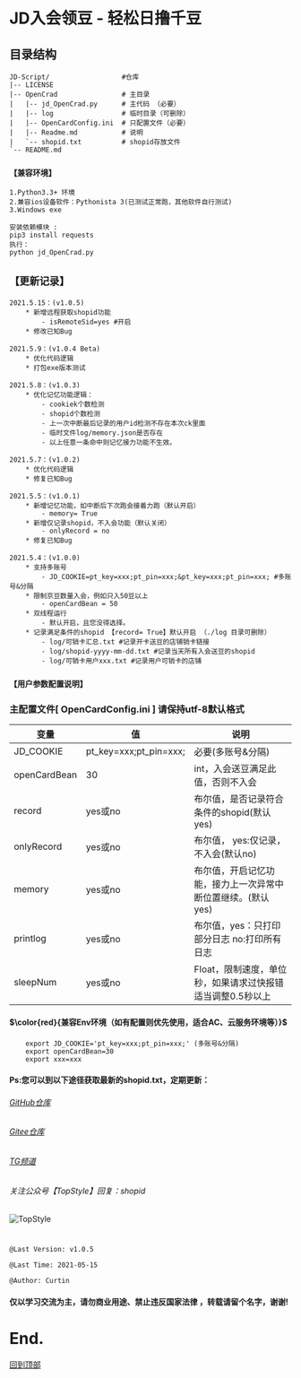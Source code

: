 
# JD入会领豆 - 轻松日撸千豆
##  目录结构
    JD-Script/                  #仓库
    |-- LICENSE
    |-- OpenCrad                # 主目录
    |   |-- jd_OpenCrad.py      # 主代码 （必要）
    |   |-- log                 # 临时目录（可删除）
    |   |-- OpenCardConfig.ini  # 只配置文件（必要）
    |   |-- Readme.md           # 说明
    |   `-- shopid.txt          # shopid存放文件
    `-- README.md

### `【兼容环境】`
    1.Python3.3+ 环境
    2.兼容ios设备软件：Pythonista 3(已测试正常跑，其他软件自行测试)   
    3.Windows exe 

    安装依赖模块 :
    pip3 install requests
    执行：
    python jd_OpenCrad.py
## `【更新记录】`
    2021.5.15：(v1.0.5)
        * 新增远程获取shopid功能
            - isRemoteSid=yes #开启
        * 修改已知Bug
    
    2021.5.9：(v1.0.4 Beta)
        * 优化代码逻辑
        * 打包exe版本测试
    
    2021.5.8：(v1.0.3)
        * 优化记忆功能逻辑：
            - cookiek个数检测
            - shopid个数检测
            - 上一次中断最后记录的用户id检测不存在本次ck里面
            - 临时文件log/memory.json是否存在
            - 以上任意一条命中则记忆接力功能不生效。

    2021.5.7：(v1.0.2)
        * 优化代码逻辑
        * 修复已知Bug

    2021.5.5：(v1.0.1)
        * 新增记忆功能，如中断后下次跑会接着力跑（默认开启）
            - memory= True
        * 新增仅记录shopid，不入会功能（默认关闭）
            - onlyRecord = no
        * 修复已知Bug

    2021.5.4：(v1.0.0)
        * 支持多账号
            - JD_COOKIE=pt_key=xxx;pt_pin=xxx;&pt_key=xxx;pt_pin=xxx; #多账号&分隔
        * 限制京豆数量入会，例如只入50豆以上
            - openCardBean = 50
        * 双线程运行
            - 默认开启，且您没得选择。
        * 记录满足条件的shopid 【record= True】默认开启 （./log 目录可删除）
            - log/可销卡汇总.txt #记录开卡送豆的店铺销卡链接
            - log/shopid-yyyy-mm-dd.txt #记录当天所有入会送豆的shopid
            - log/可销卡用户xxx.txt #记录用户可销卡的店铺

### `【用户参数配置说明】`
### 主配置文件[ OpenCardConfig.ini ] 请保持utf-8默认格式

 变量  | 值  | 说明
 ---- | ----- | ------  
 JD_COOKIE  | pt_key=xxx;pt_pin=xxx;  | 必要(多账号&分隔) 
 openCardBean  | 30 | int，入会送豆满足此值，否则不入会 
 record    | yes或no | 布尔值，是否记录符合条件的shopid(默认yes) 
 onlyRecord  | yes或no |布尔值， yes:仅记录，不入会(默认no) 
 memory  | yes或no | 布尔值，开启记忆功能，接力上一次异常中断位置继续。(默认yes) 
 printlog  | yes或no | 布尔值，yes：只打印部分日志 no:打印所有日志 
 sleepNum  | yes或no | Float，限制速度，单位秒，如果请求过快报错适当调整0.5秒以上 
#### $\color{red}{兼容Env环境（如有配置则优先使用，适合AC、云服务环境等）}$    
        export JD_COOKIE='pt_key=xxx;pt_pin=xxx;' (多账号&分隔)
        export openCardBean=30
        export xxx=xxx

#### Ps:您可以到以下途径获取最新的shopid.txt，定期更新：

###### [GitHub仓库](https://github.com/curtinlv/JD-Script) 
###### [Gitee仓库](https://gitee.com/curtinlv/JD-Script)
###### [TG频道](https://t.me/TopStyle2021)
###### 关注公众号【TopStyle】回复：shopid
![TopStyle](https://gitee.com/curtinlv/img/raw/master/gzhcode.jpg)
# 
    @Last Version: v1.0.5

    @Last Time: 2021-05-15

    @Author: Curtin
#### **仅以学习交流为主，请勿商业用途、禁止违反国家法律 ，转载请留个名字，谢谢!** 

# End.
[回到顶部](#readme)

